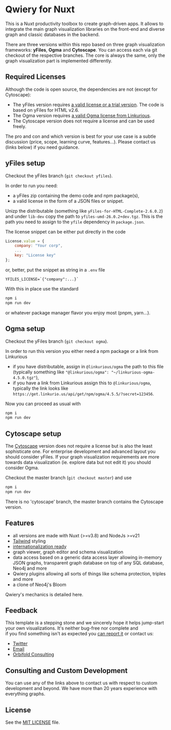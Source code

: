 # Qwiery for Nuxt

This is a Nuxt productivity toolbox to create graph-driven apps. It allows to integrate the main graph visualization libraries on the front-end and diverse graph and classic databases in the backend.

There are three versions within this repo based on three graph visualization frameworks: **yFiles**, **Ogma** and **Cytoscape**. You can access each via git checkout of the respective branches. The core is always the same, only the graph visualization part is implemented differently.


## Required Licenses

Although the code is open source, the dependencies are not (except for Cytoscape):

- The yFiles version requires [a valid license or a trial version](https://www.yworks.com/products/yfiles-for-html). The code is based on yFiles for HTML v2.6.
- The Ogma version requires [a valid Ogma license from Linkurious](http://linkurious.com/ogma/).
- The Cytoscape version does not require a license and can be used freely.

The pro and con and which version is best for your use case is a subtle discussion (price, scope, learning curve, features...). Please contact us (links below) if you need guidance.

## yFiles setup

Checkout the yFiles branch (`git checkout yfiles`).

In order to run you need:

- a yFiles zip containing the demo code and npm package(s),
- a valid license in the form of a JSON files or snippet.

Unizp the distributable (something like `yFiles-for-HTML-Complete-2.6.0.2`) and under `lib-dev` copy the path to `yfiles-umd-26.0.2+dev.tgz`. This is the path you need to assign to the `yfile` dependency in `package.json`.

The license snippet can be either put directly in the code

```javascript
License.value = {
    company: "Your corp",
    ...
    key: "License key"
};
```
or, better, put the snippet as string in a `.env` file

```text
YFILES_LICENSE=`{"company":...}`
```
With this in place use the standard


```bash
npm i
npm run dev
```
or whatever package manager flavor you enjoy most (pnpm, yarn...). 

## Ogma setup

Checkout the yFiles branch (`git checkout ogma`).

In order to run this version you either need a npm package or a link from Linkurious

- if you have distributable, assign in `@linkurious/ogma` the path to this file (typically something like `"@linkurious/ogma": "~/linkurious-ogma-4.5.0.tgz"`),
- if you have a link from Linkurious assign this to `@linkurious/ogma`, typically the link looks like `https://get.linkurio.us/api/get/npm/ogma/4.5.5/?secret=123456`.

Now you can proceed as usual with

```bash
npm i
npm run dev
```

## Cytoscape setup

The [Cytoscape](http://js.cytoscape.org/) version does not require a license but is also the least sophisticate one. For enterprise development and advanced layout you should consider yFiles. If your graph visualization requirements are more towards data visualization (ie. explore data but not edit it) you should consider Ogma. 

Checkout the master branch (`git checkout master`) and use

```bash
npm i
npm run dev
```
There is no 'cytoscape' branch, the master branch contains the Cytoscape version.

## Features

- all versions are made with Nuxt (>=v3.8) and NodeJs >=v21
- [Tailwind](https://tailwindcss.com) styling
- [internationalization ready](https://nuxt.com/modules/i18n)
- graph viewer, graph editor and schema visualization
- data access based on a generic data access layer allowing in-memory JSON graphs, transparent graph database on top of any SQL database, Neo4j and more
- Qwiery plugins allowing all sorts of things like schema protection, triples and more
- a clone of Neo4j's Bloom

Qwiery's mechanics is detailed here.

## Feedback

This template is a stepping stone and we sincerely hope it helps jump-start your own visualizations. It's neither bug-free nor complete and  
if you find something isn't as expected you [can report it](https://github.com/Qwiery/qwiery-nuxt/issues) or contact us:

- [Twitter](https://twitter.com/theorbifold) 
- [Email](mailto:info@orbifold.net)
- [Orbifold Consulting](https://GraphsAndNetworks.com)

## Consulting and Custom Development

You can use any of the links above to contact us with respect to custom development and beyond. We have more than 20 years experience with everything graphs. 

## License
See the [MIT LICENSE](https://github.com/Qwiery/qwiery-nuxt/blob/master/LICENSE) file.
